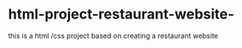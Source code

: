 # html-project-restaurant-website-
this is a html /css project  based on creating a restaurant website
